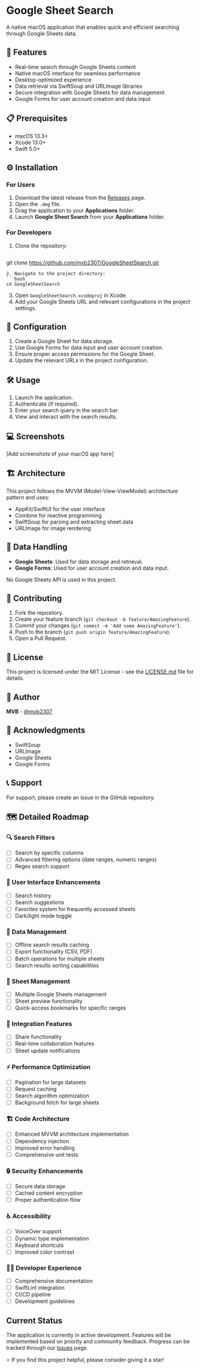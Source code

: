# Google Sheet Search

A native macOS application that enables quick and efficient searching through Google Sheets data.

## 🚀 Features

- Real-time search through Google Sheets content
- Native macOS interface for seamless performance
- Desktop-optimized experience
- Data retrieval via SwiftSoup and URLImage libraries
- Secure integration with Google Sheets for data management
- Google Forms for user account creation and data input

## 📋 Prerequisites

- macOS 13.3+
- Xcode 13.0+
- Swift 5.0+

## ⚙️ Installation

### For Users
1. Download the latest release from the [Releases](https://github.com/mvb2307/GoogleSheetSearch/releases) page.
2. Open the `.dmg` file.
3. Drag the application to your **Applications** folder.
4. Launch **Google Sheet Search** from your **Applications** folder.

### For Developers
1. Clone the repository:
   ```bash
git clone https://github.com/mvb2307/GoogleSheetSearch.git
   ```
2. Navigate to the project directory:
   ```bash
cd GoogleSheetSearch
   ```
3. Open `GoogleSheetSearch.xcodeproj` in Xcode.
4. Add your Google Sheets URL and relevant configurations in the project settings.

## 🔑 Configuration

1. Create a Google Sheet for data storage.
2. Use Google Forms for data input and user account creation.
3. Ensure proper access permissions for the Google Sheet.
4. Update the relevant URLs in the project configuration.

## 🛠️ Usage

1. Launch the application.
2. Authenticate (if required).
3. Enter your search query in the search bar.
4. View and interact with the search results.

## 💻 Screenshots

[Add screenshots of your macOS app here]

## 🏗️ Architecture

This project follows the MVVM (Model-View-ViewModel) architecture pattern and uses:
- AppKit/SwiftUI for the user interface
- Combine for reactive programming
- SwiftSoup for parsing and extracting sheet data
- URLImage for image rendering

## 📄 Data Handling

- **Google Sheets**: Used for data storage and retrieval.
- **Google Forms**: Used for user account creation and data input.

No Google Sheets API is used in this project.

## 🤝 Contributing

1. Fork the repository.
2. Create your feature branch (`git checkout -b feature/AmazingFeature`).
3. Commit your changes (`git commit -m 'Add some AmazingFeature'`).
4. Push to the branch (`git push origin feature/AmazingFeature`).
5. Open a Pull Request.

## 📝 License

This project is licensed under the MIT License - see the [LICENSE.md](LICENSE.md) file for details.

## 👤 Author

**MVB** - [@mvb2307](https://github.com/mvb2307)

## 🙏 Acknowledgments

- SwiftSoup
- URLImage
- Google Sheets
- Google Forms

## 📞 Support

For support, please create an issue in the GitHub repository.

## 🗺️ Detailed Roadmap

### 🔍 Search Filters
- [ ] Search by specific columns
- [ ] Advanced filtering options (date ranges, numeric ranges)
- [ ] Regex search support

### 🎨 User Interface Enhancements
- [ ] Search history
- [ ] Search suggestions
- [ ] Favorites system for frequently accessed sheets
- [ ] Dark/light mode toggle

### 💾 Data Management
- [ ] Offline search results caching
- [ ] Export functionality (CSV, PDF)
- [ ] Batch operations for multiple sheets
- [ ] Search results sorting capabilities

### 📑 Sheet Management
- [ ] Multiple Google Sheets management
- [ ] Sheet preview functionality
- [ ] Quick-access bookmarks for specific ranges

### 🔄 Integration Features
- [ ] Share functionality
- [ ] Real-time collaboration features
- [ ] Sheet update notifications

### ⚡ Performance Optimization
- [ ] Pagination for large datasets
- [ ] Request caching
- [ ] Search algorithm optimization
- [ ] Background fetch for large sheets

### 🏗️ Code Architecture
- [ ] Enhanced MVVM architecture implementation
- [ ] Dependency injection
- [ ] Improved error handling
- [ ] Comprehensive unit tests

### 🔒 Security Enhancements
- [ ] Secure data storage
- [ ] Cached content encryption
- [ ] Proper authentication flow

### ♿ Accessibility
- [ ] VoiceOver support
- [ ] Dynamic type implementation
- [ ] Keyboard shortcuts
- [ ] Improved color contrast

### 👨‍💻 Developer Experience
- [ ] Comprehensive documentation
- [ ] SwiftLint integration
- [ ] CI/CD pipeline
- [ ] Development guidelines

## Current Status

The application is currently in active development. Features will be implemented based on priority and community feedback. Progress can be tracked through our [Issues](https://github.com/mvb2307/GoogleSheetSearch/issues) page.

⭐️ If you find this project helpful, please consider giving it a star!

